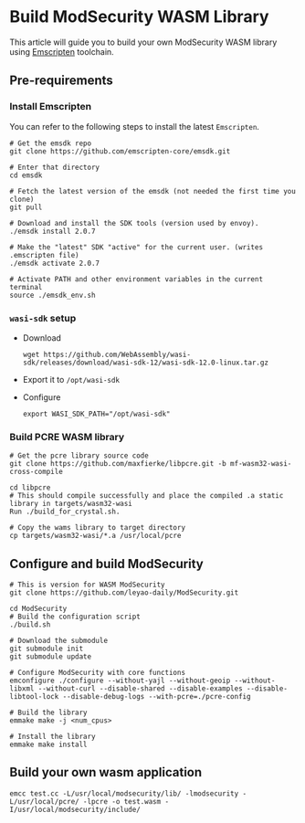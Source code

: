 # Build ModSecurity WASM Library

This article will guide you to build your own ModSecurity WASM library using [Emscripten](https://emscripten.org/) toolchain.

## Pre-requirements

### Install Emscripten

You can refer to the following steps to install the latest `Emscripten`.

```shell
# Get the emsdk repo
git clone https://github.com/emscripten-core/emsdk.git

# Enter that directory
cd emsdk

# Fetch the latest version of the emsdk (not needed the first time you clone)
git pull

# Download and install the SDK tools (version used by envoy).
./emsdk install 2.0.7

# Make the "latest" SDK "active" for the current user. (writes .emscripten file)
./emsdk activate 2.0.7

# Activate PATH and other environment variables in the current terminal
source ./emsdk_env.sh
```



### `wasi-sdk` setup

- Download 

  ```shell
  wget https://github.com/WebAssembly/wasi-sdk/releases/download/wasi-sdk-12/wasi-sdk-12.0-linux.tar.gz
  ```

- Export it to `/opt/wasi-sdk`

- Configure

  ```shell
  export WASI_SDK_PATH="/opt/wasi-sdk"
  ```



### Build PCRE WASM library

```shell
# Get the pcre library source code
git clone https://github.com/maxfierke/libpcre.git -b mf-wasm32-wasi-cross-compile

cd libpcre
# This should compile successfully and place the compiled .a static library in targets/wasm32-wasi
Run ./build_for_crystal.sh. 

# Copy the wams library to target directory
cp targets/wasm32-wasi/*.a /usr/local/pcre
```



## Configure and build ModSecurity

```shell
# This is version for WASM ModSecurity
git clone https://github.com/leyao-daily/ModSecurity.git

cd ModSecurity
# Build the configuration script
./build.sh

# Download the submodule
git submodule init
git submodule update

# Configure ModSecurity with core functions
emconfigure ./configure --without-yajl --without-geoip --without-libxml --without-curl --disable-shared --disable-examples --disable-libtool-lock --disable-debug-logs --with-pcre=./pcre-config

# Build the library
emmake make -j <num_cpus>

# Install the library
emmake make install

```



## Build your own wasm application

```sehll
emcc test.cc -L/usr/local/modsecurity/lib/ -lmodsecurity -L/usr/local/pcre/ -lpcre -o test.wasm -I/usr/local/modsecurity/include/
```

